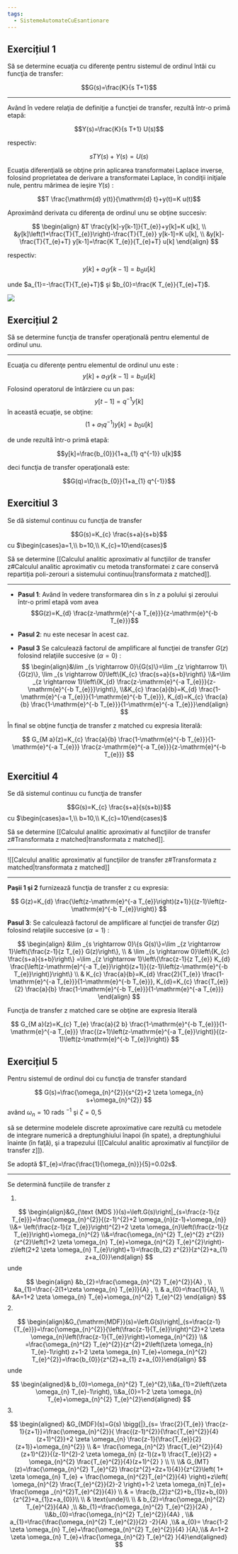 ```yaml
---
tags:
  - SistemeAutomateCuEsantionare
---
```

## Exercițiul 1

Să se determine ecuaţia cu diferenţe pentru sistemul de ordinul întâi cu funcţia de transfer:

$$G(s)=\frac{K}{s T+1}$$

---

Având în vedere relaţia de definiţie a funcţiei de transfer, rezultă într-o primă etapă:

$$Y(s)=\frac{K}{s T+1} U(s)$$

respectiv:

$$s T Y(s)+Y(s)=U(s)$$

Ecuaţia diferenţială se obţine prin aplicarea transformatei Laplace inverse, folosind proprietatea de derivare a transformatei Laplace, în condiţii iniţiale nule, pentru mărimea de ieşire $Y(s)$ :

$$T \frac{\mathrm{d} y(t)}{\mathrm{d} t}+y(t)=K u(t)$$

Aproximând derivata cu diferenţa de ordinul unu se obţine succesiv:

$$
\begin{align}
&T \frac{y[k]-y[k-1]}{T_{e}}+y[k]=K u[k], \\
&y[k]\left(1+\frac{T}{T_{e}}\right)-\frac{T}{T_{e}} y[k-1]=K u[k], \\
&y[k]-\frac{T}{T_{e}+T} y[k-1]=\frac{K T_{e}}{T_{e}+T} u[k]
\end{align}
$$

respectiv:

$$
y[k]+a_{1} y[k-1]=b_{0} u[k]
$$

unde $a_{1}=-\frac{T}{T_{e}+T}$ şi $b_{0}=\frac{K T_{e}}{T_{e}+T}$.

![](https://youtu.be/YooRJ7pD9Zc?si=XZbEQFJG_yGjaRCS)
## Exercițiul 2

Să se determine funcţia de transfer operaţională pentru elementul de ordinul unu.

---

Ecuaţia cu diferenţe pentru elementul de ordinul unu este :
$$
y[k]+a_{1} y[k-1]=b_{0} u[k]
$$
Folosind operatorul de întârziere cu un pas:
$$y[t-1]=q^{-1} y[k]$$
în această ecuaţie, se obţine:
$$\left(1+a_{1} q^{-1}\right) y[k]=b_{0} u[k]$$

de unde rezultă într-o primă etapă:

$$y[k]=\frac{b_{0}}{1+a_{1} q^{-1}} u[k]$$

deci funcţia de transfer operaţională este:

$$G(q)=\frac{b_{0}}{1+a_{1} q^{-1}}$$
## Exercitiul 3

Se dă sistemul continuu cu funcţia de transfer

$$G(s)=K_{c} \frac{s+a}{s+b}$$cu $\begin{cases}a=1,\\ b=10,\\ K_{c}=10\end{cases}$

Să se determine [[Calculul analitic aproximativ al funcţiilor de transfer z#Calculul analitic aproximativ cu metoda transformatei z care conservă repartiţia poli-zerouri a sistemului continuu|transformata z matched]].

---

- **Pasul 1**: Având în vedere transformarea din s în $z$ a polului şi zeroului într-o primî etapă vom avea$$G(z)=K_{d} \frac{z-\mathrm{e}^{-a T_{e}}}{z-\mathrm{e}^{-b T_{e}}}$$

- **Pasul 2**: nu este necesar în acest caz.

- **Pasul 3** Se calculează factorul de amplificare al funcţiei de transfer $G(z)$ folosind relaţiile succesive $(\alpha=0)$ :
$$
\begin{align}&\lim _{s \rightarrow 0}\{G(s)\}=\lim _{z \rightarrow 1}\{G(z)\}, \lim _{s \rightarrow 0}\left\{K_{c} \frac{s+a}{s+b}\right\} \\&=\lim _{z \rightarrow 1}\left\{K_{d} \frac{z-\mathrm{e}^{-a T_{e}}}{z-\mathrm{e}^{-b T_{e}}}\right\}, \\&K_{c} \frac{a}{b}=K_{d} \frac{1-\mathrm{e}^{-a T_{e}}}{1-\mathrm{e}^{-b T_{e}}}, K_{d}=K_{c} \frac{a}{b} \frac{1-\mathrm{e}^{-b T_{e}}}{1-\mathrm{e}^{-a T_{e}}}\end{align}
$$

În final se obţine funcţia de transfer z matched cu expresia literală:

$$
G_{M a}(z)=K_{c} \frac{a}{b} \frac{1-\mathrm{e}^{-b T_{e}}}{1-\mathrm{e}^{-a T_{e}}} \frac{z-\mathrm{e}^{-a T_{e}}}{z-\mathrm{e}^{-b T_{e}}}
$$

## Exercitiul 4

Se dă sistemul continuu cu funcţia de transfer

$$G(s)=K_{c} \frac{s+a}{s(s+b)}$$ сu $\begin{cases}a=1,\\ b=10,\\ K_{c}=10\end{cases}$

Să se determine [[Calculul analitic aproximativ al funcţiilor de transfer z#Transformata z matched|transformata z matched]].

---
![[Calculul analitic aproximativ al funcţiilor de transfer z#Transformata z matched|transformata z matched]]

---

**Paşii 1 şi 2** furnizează funcţia de transfer z cu expresia:

$$
G(z)=K_{d} \frac{\left(z-\mathrm{e}^{-a T_{e}}\right)(z+1)}{(z-1)\left(z-\mathrm{e}^{-b T_{e}}\right)}
$$

**Pasul 3**: Se calculează factorul de amplificare al funcţiei de transfer $G(z)$ folosind relaţiile succesive $(\alpha=1)$ :

$$
\begin{align}
&\lim _{s \rightarrow 0}\{s G(s)\}=\lim _{z \rightarrow 1}\left\{\frac{z-1}{z T_{e}} G(z)\right\}, \\
& \lim _{s \rightarrow 0}\left\{K_{c} \frac{s+a}{s+b}\right\} =\lim _{z \rightarrow 1}\left\{\frac{z-1}{z T_{e}} K_{d} \frac{\left(z-\mathrm{e}^{-a T_{e}}\right)(z+1)}{(z-1)\left(z-\mathrm{e}^{-b T_{e}}\right)}\right\} \\
& K_{c} \frac{a}{b}=K_{d} \frac{2}{T_{e}} \frac{1-\mathrm{e}^{-a T_{e}}}{1-\mathrm{e}^{-b T_{e}}}, K_{d}=K_{c} \frac{T_{e}}{2} \frac{a}{b} \frac{1-\mathrm{e}^{-b T_{e}}}{1-\mathrm{e}^{-a T_{e}}}
\end{align}
$$

Funcţia de transfer z matched care se obţine are expresia literală

$$
G_{M a}(z)=K_{c} T_{e} \frac{a}{2 b} \frac{1-\mathrm{e}^{-b T_{e}}}{1-\mathrm{e}^{-a T_{e}}} \frac{(z+1)\left(z-\mathrm{e}^{-a T_{e}}\right)}{(z-1)\left(z-\mathrm{e}^{-b T_{e}}\right)}
$$




## Exercițiul 5

Pentru sistemul de ordinul doi cu funcţia de transfer standard

$$
G(s)=\frac{\omega_{n}^{2}}{s^{2}+2 \zeta \omega_{n} s+\omega_{n}^{2}}
$$
având $\omega_{n}=10$ rads $^{-1}$ şi $\zeta=0,5$

să se determine modelele discrete aproximative care rezultă cu metodele de integrare numerică a dreptunghiului înapoi (în spate), a dreptunghiului înainte (în faţă), şi a trapezului ([[Calculul analitic aproximativ al funcţiilor de transfer z]]).

Se adoptă $T_{e}=\frac{\frac{1}{\omega_{n}}}{5}=0.02s$.

---

Se determină funcțiile de transfer z

1. 
$$
\begin{align}&G_{\text {MDS }}(s)=\left.G(s)\right|_{s=\frac{z-1}{z T_{e}}}=\frac{\omega_{n}^{2}}{(z-1)^{2}+2 \omega_{n}(z-1)+\omega_{n}} \\&= \left(\frac{z-1}{z T_{e}}\right)^{2}+2 \zeta \omega_{n}\left(\frac{z-1}{z T_{e}}\right)+\omega_{n}^{2} \\&=\frac{\omega_{n}^{2} T_{e}^{2} z^{2}}{z^{2}\left(1+2 \zeta \omega_{n} T_{e}+\omega_{n}^{2} T_{e}^{2}\right)-z\left(2+2 \zeta \omega_{n} T_{e}\right)+1}=\frac{b_{2} z^{2}}{z^{2}+a_{1} z+a_{0}}\end{align}
$$
unde

$$
\begin{align}
&b_{2}=\frac{\omega_{n}^{2} T_{e}^{2}}{A} ,  \\
&a_{1}=\frac{-2(1+\zeta \omega_{n} T_{e})}{A} , \\
& a_{0}=\frac{1}{A},  \\
&A=1+2 \zeta \omega_{n} T_{e}+\omega_{n}^{2} T_{e}^{2}
\end{align}
$$
2. 

$$
\begin{align}&G_{\mathrm{MDF}}(s)=\left.G(s)\right|_{s=\frac{z-1}{T_{e}}}=\frac{\omega_{n}^{2}}{\left(\frac{z-1}{T_{e}}\right)^{2}+2 \zeta \omega_{n}\left(\frac{z-1}{T_{e}}\right)+\omega_{n}^{2}} \\& =\frac{\omega_{n}^{2} T_{e}^{2}}{z^{2}+2\left(\zeta \omega_{n} T_{e}-1\right) z+1-2 \zeta \omega_{n} T_{e}+\omega_{n}^{2} T_{e}^{2}}=\frac{b_{0}}{z^{2}+a_{1} z+a_{0}}\end{align}
$$
unde 

$$
\begin{aligned}& b_{0}=\omega_{n}^{2} T_{e}^{2},\\&a_{1}=2\left(\zeta \omega_{n} T_{e}-1\right), \\&a_{0}=1-2 \zeta \omega_{n} T_{e}+\omega_{n}^{2} T_{e}^{2}\end{aligned}
$$
3. 

$$
\begin{aligned}
&G_{MDF}(s)=G(s) \bigg{|}_{s= \frac{2}{T_{e}} \frac{z-1}{z+1}}=\frac{\omega_{n}^{2}}{ \frac{(z-1)^{2}}{\frac{T_{e}^{2}}{4}(z+1)^{2}}+2 \zeta \omega_{n} \frac{z-1}{\frac{T_{e}}{2}(z+1)}+\omega_{n}^{2}} \\
&= \frac{\omega_{n}^{2} \frac{T_{e}^{2}}{4}(z+1)^{2}}{(z-1)^{2}-2 \zeta \omega_{n} (z-1)(z+1) \frac{T_{e}}{2} + \omega_{n}^{2} \frac{T_{e}^{2}}{4}(z+1)^{2} } \\ \\
\\& G_{MT}(z)=\frac{\omega_{n}^{2} T_{e}^{2} \frac{z^{2}+2z+1}{4}}{z^{2}\left( 1+ \zeta \omega_{n} T_{e} + \frac{\omega_{n}^{2}T_{e}^{2}}{4} \right)+z\left( \omega_{n}^{2} \frac{T_{e}^{2}}{2}-2 \right)+1-2 \zeta \omega_{n}T_{e}+ \frac{\omega _{n}^{2}T_{e}^{2}}{4}} \\
& = \frac{b_{2}z^{2}+b_{1}z+b_{0}}{z^{2}+a_{1}z+a_{0}}\\ \\
& \text{unde}\\ \\
& b_{2}=\frac{\omega_{n}^{2} T_{e}^{2}}{4A} ,\\ &b_{1}=\frac{\omega_{n}^{2} T_{e}^{2}}{2A} , \\&b_{0}=\frac{\omega_{n}^{2} T_{e}^{2}}{4A} , \\& a_{1}=\frac{\frac{\omega_{n}^{2} T_{e}^{2}}{2} -2}{A} ,\\& a_{0}= \frac{1-2 \zeta \omega_{n} T_{e}+\frac{\omega_{n}^{2} T_{e}^{2}}{4} }{A},\\& A=1+2 \zeta \omega_{n} T_{e}+\frac{\omega_{n}^{2} T_{e}^{2} }{4}\end{aligned}
$$ 